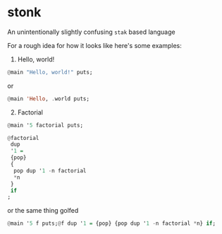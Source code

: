 # stonk
An unintentionally slightly confusing `stak` based language

For a rough idea for how it looks like here's some examples:
1. Hello, world!
```hs
@main "Hello, world!" puts;
```
or
```hs
@main 'Hello, .world puts;
```
2. Factorial
```hs
@main '5 factorial puts;

@factorial
 dup
 '1 =
 {pop}
 {
  pop dup '1 -n factorial
  *n
 }
 if
;
```
or the same thing golfed
```hs
@main '5 f puts;@f dup '1 = {pop} {pop dup '1 -n factorial *n} if;
```